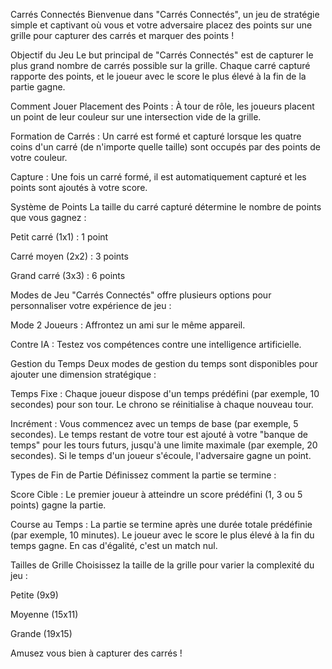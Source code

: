 Carrés Connectés
Bienvenue dans "Carrés Connectés", un jeu de stratégie simple et captivant où vous et votre adversaire placez des points sur une grille pour capturer des carrés et marquer des points !

Objectif du Jeu
Le but principal de "Carrés Connectés" est de capturer le plus grand nombre de carrés possible sur la grille. Chaque carré capturé rapporte des points, et le joueur avec le score le plus élevé à la fin de la partie gagne.

Comment Jouer
Placement des Points : À tour de rôle, les joueurs placent un point de leur couleur sur une intersection vide de la grille.

Formation de Carrés : Un carré est formé et capturé lorsque les quatre coins d'un carré (de n'importe quelle taille) sont occupés par des points de votre couleur.

Capture : Une fois un carré formé, il est automatiquement capturé et les points sont ajoutés à votre score.

Système de Points
La taille du carré capturé détermine le nombre de points que vous gagnez :

Petit carré (1x1) : 1 point

Carré moyen (2x2) : 3 points

Grand carré (3x3) : 6 points

Modes de Jeu
"Carrés Connectés" offre plusieurs options pour personnaliser votre expérience de jeu :

Mode 2 Joueurs : Affrontez un ami sur le même appareil.

Contre IA : Testez vos compétences contre une intelligence artificielle.

Gestion du Temps
Deux modes de gestion du temps sont disponibles pour ajouter une dimension stratégique :

Temps Fixe : Chaque joueur dispose d'un temps prédéfini (par exemple, 10 secondes) pour son tour. Le chrono se réinitialise à chaque nouveau tour.

Incrément : Vous commencez avec un temps de base (par exemple, 5 secondes). Le temps restant de votre tour est ajouté à votre "banque de temps" pour les tours futurs, jusqu'à une limite maximale (par exemple, 20 secondes). Si le temps d'un joueur s'écoule, l'adversaire gagne un point.

Types de Fin de Partie
Définissez comment la partie se termine :

Score Cible : Le premier joueur à atteindre un score prédéfini (1, 3 ou 5 points) gagne la partie.

Course au Temps : La partie se termine après une durée totale prédéfinie (par exemple, 10 minutes). Le joueur avec le score le plus élevé à la fin du temps gagne. En cas d'égalité, c'est un match nul.

Tailles de Grille
Choisissez la taille de la grille pour varier la complexité du jeu :

Petite (9x9)

Moyenne (15x11)

Grande (19x15)

Amusez vous bien à capturer des carrés !
